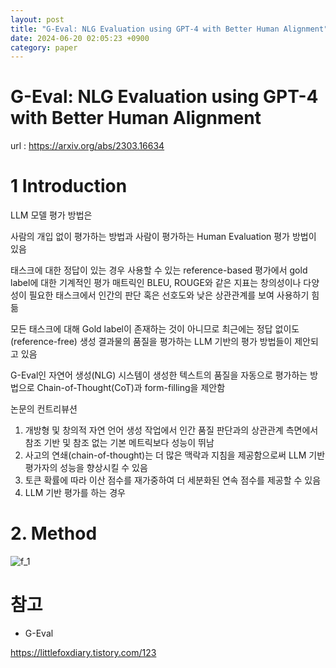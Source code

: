```yaml
---
layout: post
title: "G-Eval: NLG Evaluation using GPT-4 with Better Human Alignment"
date: 2024-06-20 02:05:23 +0900
category: paper
---
```


# G-Eval: NLG Evaluation using GPT-4 with Better Human Alignment

url : https://arxiv.org/abs/2303.16634



# 1 Introduction

LLM 모델 평가 방법은 

사람의 개입 없이 평가하는 방법과 사람이 평가하는 Human Evaluation 평가 방법이 있음 



태스크에 대한 정답이 있는 경우 사용할 수 있는 reference-based 평가에서 gold label에 대한 기계적인 평가 매트릭인 BLEU, ROUGE와 같은 지표는 창의성이나 다양성이 필요한 태스크에서 인간의 판단 혹은 선호도와 낮은 상관관계를 보여 사용하기 힘듦

 모든 태스크에 대해 Gold label이 존재하는 것이 아니므로 최근에는 정답 없이도(reference-free) 생성 결과물의 품질을 평가하는 LLM 기반의 평가 방법들이 제안되고 있음 



G-Eval인 자연어 생성(NLG) 시스템이 생성한 텍스트의 품질을 자동으로 평가하는 방법으로  Chain-of-Thought(CoT)과 form-filling을 제안함 

논문의 컨트리뷰션

1. 개방형 및 창의적 자연 언어 생성 작업에서 인간 품질 판단과의 상관관계 측면에서 참조 기반 및 참조 없는 기본 메트릭보다 성능이 뛰남
2. 사고의 연쇄(chain-of-thought)는 더 많은 맥락과 지침을 제공함으로써 LLM 기반 평가자의 성능을 향상시킬 수 있음
3. 토큰 확률에 따라 이산 점수를 재가중하여 더 세분화된 연속 점수를 제공할 수 있음
4. LLM 기반 평가를 하는 경우 

# 2. Method

![f_1](F:\code\whtngus.github.io\img\2024\G-Eval__NLG_Evaluation_using_GPT-4_with_Better_Human_Alignment\f_1.PNG)





















# 참고 

- G-Eval

https://littlefoxdiary.tistory.com/123
